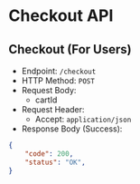 # Checkout API

## Checkout (For Users)

+ Endpoint: `/checkout`
+ HTTP Method: `POST`
+ Request Body: 
    + cartId
+ Request Header: 
    + Accept: `application/json`
+ Response Body (Success):

```json
{
    "code": 200,
    "status": "OK",
}
```